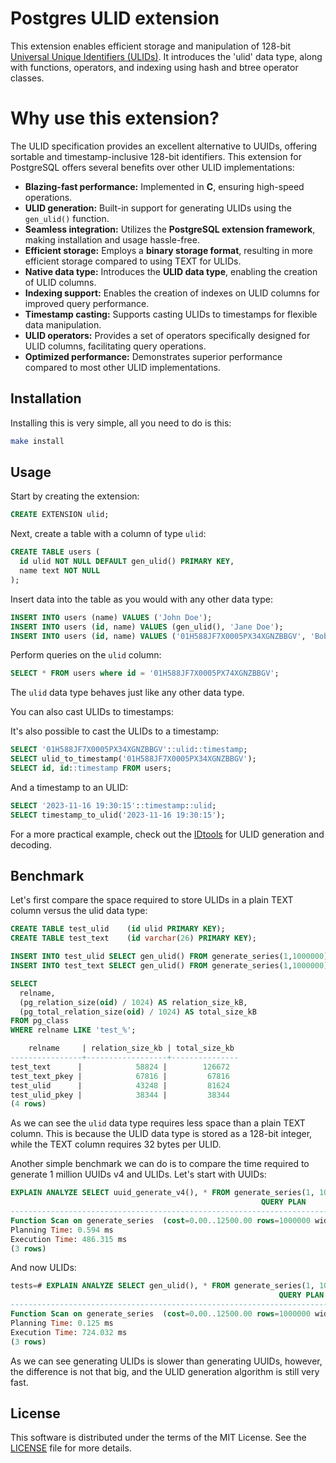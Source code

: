 # Postgres ULID extension

This extension enables efficient storage and manipulation of 128-bit [Universal Unique Identifiers (ULIDs)](https://github.com/ulid/spec). It introduces the 'ulid' data type, along with functions, operators, and indexing using hash and btree operator classes.

# Why use this extension?

The ULID specification provides an excellent alternative to UUIDs, offering sortable and timestamp-inclusive 128-bit identifiers. This extension for PostgreSQL offers several benefits over other ULID implementations:

- **Blazing-fast performance:** Implemented in **C**, ensuring high-speed operations.
- **ULID generation:** Built-in support for generating ULIDs using the `gen_ulid()` function.
- **Seamless integration:** Utilizes the **PostgreSQL extension framework**, making installation and usage hassle-free.
- **Efficient storage:** Employs a **binary storage format**, resulting in more efficient storage compared to using TEXT for ULIDs.
- **Native data type:** Introduces the **ULID data type**, enabling the creation of ULID columns.
- **Indexing support:** Enables the creation of indexes on ULID columns for improved query performance.
- **Timestamp casting:** Supports casting ULIDs to timestamps for flexible data manipulation.
- **ULID operators:** Provides a set of operators specifically designed for ULID columns, facilitating query operations.
- **Optimized performance:** Demonstrates superior performance compared to most other ULID implementations.

## Installation

Installing this is very simple, all you need to do is this:

```sh
make install
```

## Usage

Start by creating the extension:

```sql
CREATE EXTENSION ulid;
```

Next, create a table with a column of type `ulid`:

```sql
CREATE TABLE users (
  id ulid NOT NULL DEFAULT gen_ulid() PRIMARY KEY,
  name text NOT NULL
);
```

Insert data into the table as you would with any other data type:

```sql
INSERT INTO users (name) VALUES ('John Doe');
INSERT INTO users (id, name) VALUES (gen_ulid(), 'Jane Doe');
INSERT INTO users (id, name) VALUES ('01H588JF7X0005PX34XGNZBBGV', 'Bob Doe');
```

Perform queries on the `ulid` column:

```sql
SELECT * FROM users where id = '01H588JF7X0005PX74XGNZBBGV';
```

The `ulid` data type behaves just like any other data type.

You can also cast ULIDs to timestamps:

It's also possible to cast the ULIDs to a timestamp:

```sql
SELECT '01H588JF7X0005PX34XGNZBBGV'::ulid::timestamp;
SELECT ulid_to_timestamp('01H588JF7X0005PX34XGNZBBGV');
SELECT id, id::timestamp FROM users;
```

And a timestamp to an ULID:

```sql
SELECT '2023-11-16 19:30:15'::timestamp::ulid;
SELECT timestamp_to_ulid('2023-11-16 19:30:15');
```

For a more practical example, check out the [IDtools](https://idtools.co/ulid) for ULID generation and decoding.

## Benchmark

Let's first compare the space required to store ULIDs in a plain TEXT column versus the ulid data type:

```sql
CREATE TABLE test_ulid    (id ulid PRIMARY KEY);
CREATE TABLE test_text    (id varchar(26) PRIMARY KEY);

INSERT INTO test_ulid SELECT gen_ulid() FROM generate_series(1,1000000);
INSERT INTO test_text SELECT gen_ulid() FROM generate_series(1,1000000);

SELECT
  relname,
  (pg_relation_size(oid) / 1024) AS relation_size_kB,
  (pg_total_relation_size(oid) / 1024) AS total_size_kB
FROM pg_class
WHERE relname LIKE 'test_%';

    relname     | relation_size_kb | total_size_kb
----------------+------------------+---------------
test_text      |            58824 |        126672
test_text_pkey |            67816 |         67816
test_ulid      |            43248 |         81624
test_ulid_pkey |            38344 |         38344
(4 rows)
```

As we can see the `ulid` data type requires less space than a plain TEXT column. This is because the ULID data type is stored as a 128-bit integer, while the TEXT column requires 32 bytes per ULID.

Another simple benchmark we can do is to compare the time required to generate 1 million UUIDs v4 and ULIDs. Let's start with UUIDs:

```sql
EXPLAIN ANALYZE SELECT uuid_generate_v4(), * FROM generate_series(1, 1000000);
                                                        QUERY PLAN
----------------------------------------------------------------------------------------------------------------------------------
Function Scan on generate_series  (cost=0.00..12500.00 rows=1000000 width=20) (actual time=60.599..466.261 rows=1000000 loops=1)
Planning Time: 0.594 ms
Execution Time: 486.315 ms
(3 rows)
```

And now ULIDs:

```sql
tests=# EXPLAIN ANALYZE SELECT gen_ulid(), * FROM generate_series(1, 1000000);
                                                            QUERY PLAN
----------------------------------------------------------------------------------------------------------------------------------
Function Scan on generate_series  (cost=0.00..12500.00 rows=1000000 width=20) (actual time=95.891..704.558 rows=1000000 loops=1)
Planning Time: 0.125 ms
Execution Time: 724.032 ms
(3 rows)
```

As we can see generating ULIDs is slower than generating UUIDs, however, the difference is not that big, and the ULID generation algorithm is still very fast.

## License

This software is distributed under the terms of the MIT License. See the [LICENSE](LICENSE) file for more details.
